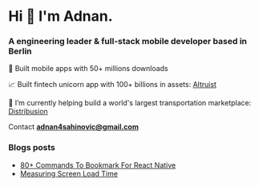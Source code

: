 <h1 align="left">Hi 👋 I'm 
Adnan.</h1>
<h3 align="left">A engineering leader & full-stack mobile developer based in Berlin</h3>

📱 Built mobile apps with 50+ millions downloads

📈 Built fintech unicorn app with 100+ billions in assets: <a href="https://altruist.com/" target="blank">Altruist</a>

🔭 I’m currently helping build a world's largest transportation marketplace: <a href="https://www.distribusion.com/" target="blank">Distribusion</a>

Contact **adnan4sahinovic@gmail.com**

### Blogs posts

- [80+ Commands To Bookmark For React Native](https://i-ads.medium.com/80-commands-to-bookmark-for-react-native-687d285bbf72)
- [Measuring Screen Load Time](https://i-ads.medium.com/performance-measuring-screen-load-time-0c3322b2a2a4)
